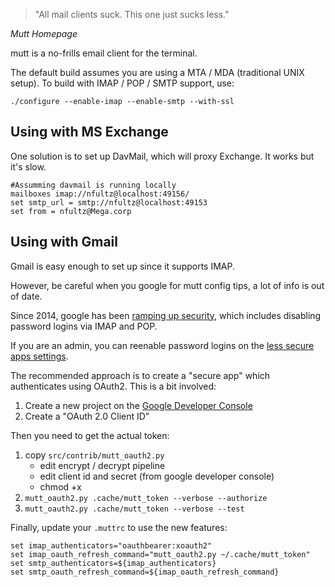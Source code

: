 <!-- njnmdoc:  title="Mutt Email Client"  -->

<blockquote>"All mail clients suck. This one just sucks less."</blockquote><cite>Mutt Homepage</cite>

mutt is a no-frills email client for the terminal.

The default build assumes you are using a MTA / MDA (traditional UNIX setup). To build with IMAP / POP / SMTP support,
use:

```
./configure --enable-imap --enable-smtp --with-ssl
```

## Using with MS Exchange
One solution is to set up DavMail, which will proxy Exchange. It works but it's slow.

```
#Assumming davmail is running locally
mailboxes imap://nfultz@localhost:49156/
set smtp_url = smtp://nfultz@localhost:49153
set from = nfultz@Mega.corp
```

<h2 id=gmail> Using with Gmail </h2>

Gmail is easy enough to set up since it supports IMAP.

However, be careful when you google for mutt config tips, a lot of info is out of date.

Since 2014, google has been
[ramping up security](http://googleonlinesecurity.blogspot.co.uk/2014/04/new-security-measures-will-affect-older.html),
which includes disabling password logins via IMAP and POP.

If you are an admin, you can reenable password logins on the [less secure apps settings](https://myaccount.google.com/lesssecureapps).

The recommended approach is to create a "secure app" which authenticates using OAuth2. This is a bit involved:

1. Create a new project on the [Google Developer Console](https://console.developers.google.com/)
2. Create a "OAuth 2.0 Client ID"

Then you need to get the actual token:

1.  copy `src/contrib/mutt_oauth2.py`
    * edit encrypt / decrypt pipeline
    * edit client id and secret (from google developer console)
    * chmod +x
2. `mutt_oauth2.py .cache/mutt_token --verbose --authorize`
3.  `mutt_oauth2.py .cache/mutt_token --verbose --test`


Finally, update your `.muttrc` to use the new features:

```
set imap_authenticators="oauthbearer:xoauth2"
set imap_oauth_refresh_command="mutt_oauth2.py ~/.cache/mutt_token"
set smtp_authenticators=${imap_authenticators}
set smtp_oauth_refresh_command=${imap_oauth_refresh_command}
```

